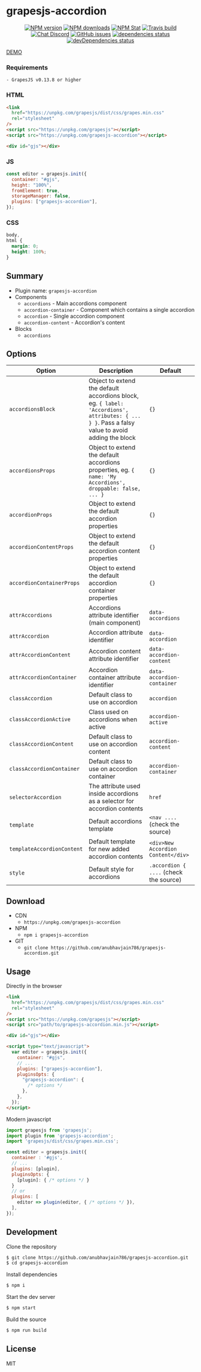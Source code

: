 # grapesjs-accordion

<!-- [START badges] -->

<!-- [![Chat](https://img.shields.io/badge/chat-discord-7289da.svg)](https://discord.gg/s2jebu)
[![npm](https://img.shields.io/npm/v/grapesjs-accordion.svg)](https://www.npmjs.com/package/grapesjs-accordion)

[![Build status](https://img.shields.io/travis/com/puppeteer/puppeteer/main.svg)](https://travis-ci.com/github/Anubhavjain786/grapesjs-accordion)
[![npm downloads](https://img.shields.io/npm/v/grapesjs-accordion.svg)](https://npm-stat.com/charts.html?package=grapesjs-accordion) -->

<p align="center">
  <a href="https://www.npmjs.com/package/grapesjs-accordion"><img src="https://img.shields.io/npm/v/grapesjs-accordion.svg" alt="NPM version" /></a>
  <a href="https://www.npmjs.com/package/grapesjs-accordion"><img src="https://img.shields.io/npm/v/grapesjs-accordion.svg" alt="NPM downloads" /></a>
  <a href="https://npm-stat.com/charts.html?package=grapesjs-accordion"><img src="https://img.shields.io/npm/v/grapesjs-accordion.svg" alt="NPM Stat" /></a>
  <a href="https://travis-ci.com/github/Anubhavjain786/grapesjs-accordion"><img src="https://travis-ci.org/Anubhavjain786/grapesjs-accordion.svg?branch=master" alt="Travis build" /></a>
  <a href="https://discord.gg/s2jebu"><img src="https://img.shields.io/badge/chat-discord-7289da.svg" alt="Chat Discord" /></a>
  <a href="https://github.com/Anubhavjain786/grapesjs-accordion/issues"><img src="https://img.shields.io/github/issues/Anubhavjain786/grapesjs-accordion.svg" alt="GitHub issues" /></a>
  <a href="https://david-dm.org/Anubhavjain786/grapesjs-accordion"><img src="https://img.shields.io/david/Anubhavjain786/grapesjs-accordion.svg" alt="dependencies status"></a>
  <a href="https://david-dm.org/Anubhavjain786/grapesjs-accordion?type=dev"><img src="https://david-dm.org/Anubhavjain786/grapesjs-accordion/dev-status.svg" alt="devDependencies status" /></a>
</p>

<!-- [END badges] -->

[DEMO](http://grapesjs.com/demo.html)

<!-- > **Provide a live demo of your plugin**
> For a better user engagement create a simple live demo by using services like [JSFiddle](https://jsfiddle.net) [CodeSandbox](https://codesandbox.io) [CodePen](https://codepen.io) and link it here in your README (attaching a screenshot/gif will also be a plus).
> To help you in this process here below you will find the necessary HTML/CSS/JS, so it just a matter of copy-pasting on some of those services. After that delete this part and update the link above -->

### Requirements

```
- GrapesJS v0.13.8 or higher
```

### HTML

```html
<link
  href="https://unpkg.com/grapesjs/dist/css/grapes.min.css"
  rel="stylesheet"
/>
<script src="https://unpkg.com/grapesjs"></script>
<script src="https://unpkg.com/grapesjs-accordion"></script>

<div id="gjs"></div>
```

### JS

```js
const editor = grapesjs.init({
  container: "#gjs",
  height: "100%",
  fromElement: true,
  storageManager: false,
  plugins: ["grapesjs-accordion"],
});
```

### CSS

```css
body,
html {
  margin: 0;
  height: 100%;
}
```

## Summary

- Plugin name: `grapesjs-accordion`
- Components
  - `accordions` - Main accordions component
  - `accordion-container` - Component which contains a single accordion
  - `accordion` - Single accordion component
  - `accordion-content` - Accordion's content
- Blocks
  - `accordions`

## Options

| Option                     | Description                                                                                                                                     | Default                                |
| -------------------------- | ----------------------------------------------------------------------------------------------------------------------------------------------- | -------------------------------------- |
| `accordionsBlock`          | Object to extend the default accordions block, eg. `{ label: 'Accordions', attributes: { ... } }`. Pass a falsy value to avoid adding the block | `{}`                                   |
| `accordionsProps`          | Object to extend the default accordions properties, eg. `{ name: 'My Accordions', droppable: false, ... }`                                      | `{}`                                   |
| `accordionProps`           | Object to extend the default accordion properties                                                                                               | `{}`                                   |
| `accordionContentProps`    | Object to extend the default accordion content properties                                                                                       | `{}`                                   |
| `accordionContainerProps`  | Object to extend the default accordion container properties                                                                                     | `{}`                                   |
| `attrAccordions`           | Accordions attribute identifier (main component)                                                                                                | `data-accordions`                      |
| `attrAccordion`            | Accordion attribute identifier                                                                                                                  | `data-accordion`                       |
| `attrAccordionContent`     | Accordion content attribute identifier                                                                                                          | `data-accordion-content`               |
| `attrAccordionContainer`   | Accordion container attribute identifier                                                                                                        | `data-accordion-container`             |
| `classAccordion`           | Default class to use on accordion                                                                                                               | `accordion`                            |
| `classAccordionActive`     | Class used on accordions when active                                                                                                            | `accordion-active`                     |
| `classAccordionContent`    | Default class to use on accordion content                                                                                                       | `accordion-content`                    |
| `classAccordionContainer`  | Default class to use on accordion container                                                                                                     | `accordion-container`                  |
| `selectorAccordion`        | The attribute used inside accordions as a selector for accordion contents                                                                       | `href`                                 |
| `template`                 | Default accordions template                                                                                                                     | `<nav ....` (check the source)         |
| `templateAccordionContent` | Default template for new added accordion contents                                                                                               | `<div>New Accordion Content</div>`     |
| `style`                    | Default style for accordions                                                                                                                    | `.accordion { ....` (check the source) |

## Download

- CDN
  - `https://unpkg.com/grapesjs-accordion`
- NPM
  - `npm i grapesjs-accordion`
- GIT
  - `git clone https://github.com/anubhavjain786/grapesjs-accordion.git`

## Usage

Directly in the browser

```html
<link
  href="https://unpkg.com/grapesjs/dist/css/grapes.min.css"
  rel="stylesheet"
/>
<script src="https://unpkg.com/grapesjs"></script>
<script src="path/to/grapesjs-accordion.min.js"></script>

<div id="gjs"></div>

<script type="text/javascript">
  var editor = grapesjs.init({
    container: "#gjs",
    // ...
    plugins: ["grapesjs-accordion"],
    pluginsOpts: {
      "grapesjs-accordion": {
        /* options */
      },
    },
  });
</script>
```

Modern javascript

```js
import grapesjs from 'grapesjs';
import plugin from 'grapesjs-accordion';
import 'grapesjs/dist/css/grapes.min.css';

const editor = grapesjs.init({
  container : '#gjs',
  // ...
  plugins: [plugin],
  pluginsOpts: {
    [plugin]: { /* options */ }
  }
  // or
  plugins: [
    editor => plugin(editor, { /* options */ }),
  ],
});
```

## Development

Clone the repository

```sh
$ git clone https://github.com/anubhavjain786/grapesjs-accordion.git
$ cd grapesjs-accordion
```

Install dependencies

```sh
$ npm i
```

Start the dev server

```sh
$ npm start
```

Build the source

```sh
$ npm run build
```

## License

MIT
